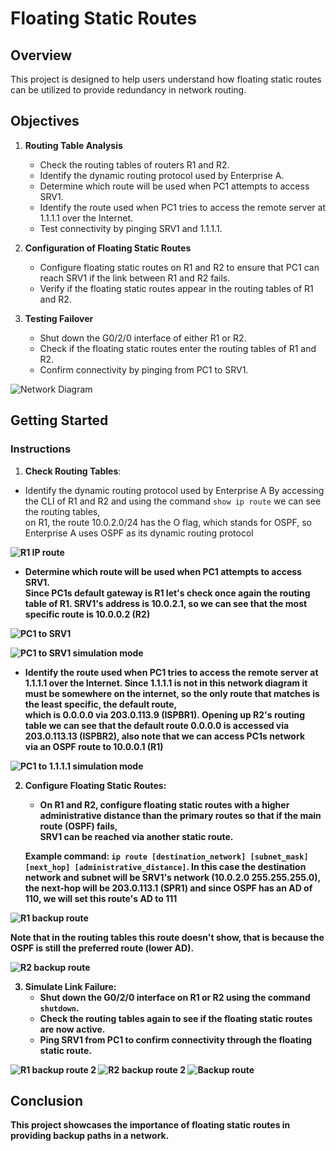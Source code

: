 # Floating Static Routes 

## Overview

This project is designed to help users understand how floating static routes can be utilized to provide redundancy in network routing.

## Objectives

1. **Routing Table Analysis**
   - Check the routing tables of routers R1 and R2.
   - Identify the dynamic routing protocol used by Enterprise A.
   - Determine which route will be used when PC1 attempts to access SRV1.
   - Identify the route used when PC1 tries to access the remote server at 1.1.1.1 over the Internet.
   - Test connectivity by pinging SRV1 and 1.1.1.1.

2. **Configuration of Floating Static Routes**
   - Configure floating static routes on R1 and R2 to ensure that PC1 can reach SRV1 if the link between R1 and R2 fails.
   - Verify if the floating static routes appear in the routing tables of R1 and R2.

3. **Testing Failover**
   - Shut down the G0/2/0 interface of either R1 or R2.
   - Check if the floating static routes enter the routing tables of R1 and R2.
   - Confirm connectivity by pinging from PC1 to SRV1.

![Network Diagram](Images/Network_Diagram.png)

## Getting Started
### Instructions

1. **Check Routing Tables**:
- Identify the dynamic routing protocol used by Enterprise A
By accessing the CLI of R1 and R2 and using the command `show ip route` we can see the routing tables, <br>
on R1, the route 10.0.2.0/24 has the O flag, which stands for OSPF, so Enterprise A uses OSPF as its dynamic routing protocol <b>

![R1 IP route](Images/R1_ip_route.png)

- Determine which route will be used when PC1 attempts to access SRV1.				
Since PC1s default gateway is R1 let's check once again the routing table of R1. SRV1's address is 10.0.2.1, so we can see that the most specific route is 10.0.0.2 (R2)

![PC1 to SRV1](Images/R1_PC1_route_to_SRV1.png)

![PC1 to SRV1 simulation mode](Images/R1_PC1_simulation_SRV1.png)

- Identify the route used when PC1 tries to access the remote server at 1.1.1.1 over the Internet.
Since 1.1.1.1 is not in this network diagram it must be somewhere on the internet, so the only route that matches is the least specific, the default route, <br>
which is 0.0.0.0 via 203.0.113.9 (ISPBR1).
Opening up R2's routing table we can see that the default route 0.0.0.0 is accessed via 203.0.113.13 (ISPBR2), also note that we can access PC1s network <br>
via an OSPF route to 10.0.0.1 (R1)

![PC1 to 1.1.1.1 simulation mode](Images/R1_PC1_simulation_1.1.1.1.png)

2. **Configure Floating Static Routes**:
   - On R1 and R2, configure floating static routes with a higher administrative distance than the primary routes so that if the main route (OSPF) fails, <br>
	SRV1 can be reached via another static route. 
	
	Example command: `ip route [destination_network] [subnet_mask] [next_hop] [administrative_distance]`.
	In this case the destination network and subnet will be SRV1's network (10.0.2.0 255.255.255.0),
	the next-hop will be 203.0.113.1 (SPR1) and since OSPF has an AD of 110, we will set this route's AD to 111

![R1 backup route](Images/R1_backup_route.png)

Note that in the routing tables this route doesn't show, that is because the OSPF is still the preferred route (lower AD).

![R2 backup route](Images/R2_backup_route.png)

3. **Simulate Link Failure**:
   - Shut down the G0/2/0 interface on R1 or R2 using the command `shutdown`.
   - Check the routing tables again to see if the floating static routes are now active.
   - Ping SRV1 from PC1 to confirm connectivity through the floating static route.

![R1 backup route 2](Images/R1_backup_route_2.png)
![R2 backup route 2](Images/R2_backup_route_2.png)
![Backup route](Images/backup_route.png)

## Conclusion

This project showcases the importance of floating static routes in providing backup paths in a network. 
